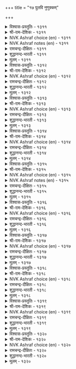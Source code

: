 +++
title = "१७ पुलवि नुणुक्कम्"

+++


<details><summary>विश्वास-प्रस्तुतिः - १३११</summary>

पॆण्णियलार् ऎल्लारुम् कण्णिन् पॊदुउण्बर्  
नण्णेन् परत्तनिन् मार्बु।       १३११
</details>

<details><summary>श्री-राम-देशिकः - १३११</summary>

त्वद्वक्षः सकलस्त्रीभिः स्वनेत्राभ्यां यथेच्छया ।  
यतो दृष्ट्वाऽनुभूतं तत्, नाहं भोक्तुं वृणे प्रिये ! ॥ १३११॥
</details>

<details><summary>NVK Ashraf choice (en) - १३११</summary>

१३११
I won't clasp your broad chest,
A common dish for all women's eyes to gorge! *
(P.S. Sundaram)
</details>

<details><summary>NVK Ashraf notes (en) - १३११</summary>

१३११. (K.R. Srinivasa Iyengar)’s translation, though not literal, would explain this scenario: "All women graze on your breast, O false one! I reject your advances"
</details>

<details><summary>रामचन्द्र-दीक्षितः - १३११</summary>

1311 peṇiyalār ellārum kaṇṇiṉ potuuṇpar  
naṇṇēṉ parattaniṉ mārpu.

1311\. You yielded yourself to all sorts of women to look at you with their eyes. Therefore I shall not approach your breast.  
</details>

<details><summary>शुद्धानन्द-भारती - १३११</summary>

1\. பெண்ணியலார் எல்லோரும் கண்ணின் பொதுஉண்பர்  
நண்ணேன் பரந்தநின் மார்பு.  
I shrink to clasp you bosom lewd  
To the gaze of all ladies exposed.        1311  
</details>

<details><summary>मूलम् - १३११</summary>

पॆण्णियलार् ऎल्लारुम् कण्णिन् पॊदुउण्बर्  
नण्णेन् परत्तनिन् मार्बु।       १३११
</details>

<details><summary>विश्वास-प्रस्तुतिः - १३१२</summary>

ऊडि इरुन्देमात् तुम्मिनार् याम्दम्मै  
नीडुवाऴ् कॆन्बाक् कऱिन्दु।       १३१२
</details>

<details><summary>श्री-राम-देशिकः - १३१२</summary>

दीर्घायुष्मानिति वचः क्षुतादौ कथ्यते जनैः ।  
श्रोतुमाशीर्वचो मत्तः प्रियः क्षुतमथाऽकरोत् ॥ १३१२॥
</details>

<details><summary>NVK Ashraf choice (en) - १३१२</summary>

१३१२
When I sulked, he sneezed: hoping
I would forget and say "Bless you".
(P.S. Sundaram)
</details>

<details><summary>रामचन्द्र-दीक्षितः - १३१२</summary>

1312 ūṭi iruntēmāt tummiṉār yāmtammai  
nīṭuvāḻ keṉpākku aṟintu.

1312\. When I sat away from him, he sneezed knowing that I would bless him, saying "May you live long.”  
</details>

<details><summary>शुद्धानन्द-भारती - १३१२</summary>

2\. ஊடி யிருந்தேமாத் தும்மினார் யாம்தம்மை  
நீடுவாழ் கென்பாக்கு அறிந்து.  
He sneezed while we went on sulking  
Expecting me to say "live long".        1312  
</details>

<details><summary>मूलम् - १३१२</summary>

ऊडि इरुन्देमात् तुम्मिनार् याम्दम्मै  
नीडुवाऴ् कॆन्बाक् कऱिन्दु।       १३१२
</details>

<details><summary>विश्वास-प्रस्तुतिः - १३१३</summary>

कोट्टुप् पूच् चूडिनुम् कायुम् ऒरुत्तियैक्  
काट्टिय सूडिनीर् ऎण्ड्रु।       १३१३
</details>

<details><summary>श्री-राम-देशिकः - १३१३</summary>

''प्रदर्शनार्थमन्यासां त्वयैतन्मण्डनं कृतम्'' ।  
इति मालाभूषिताङ्ग प्रियं दृष्ट्वा चुकोप सा ॥ १३१३॥
</details>

<details><summary>NVK Ashraf choice (en) - १३१३</summary>

१३१३
If I wear a wreath, she cries enraged:
"For which woman's sake is this?" *
(P.S. Sundaram)
</details>

<details><summary>रामचन्द्र-दीक्षितः - १३१३</summary>

1313 kōṭṭuppūc cūṭiṉum kāyum oruttiyaik  
kāṭṭiya cūṭiṉīr eṉṟu.

1313\. Even if I put on a garland of hill-flowers, my sweetheart will say “You wore this to please some mistress of yours.”  
</details>

<details><summary>शुद्धानन्द-भारती - १३१३</summary>

3\. கோட்டுப்பூச் சூடினும் காயும் ஒருத்தியைக்  
காட்டிய சூடினீர் என்று.  
"For which lady?" she widely cries  
While I adorn myself with flowers.        1313  
</details>

<details><summary>मूलम् - १३१३</summary>

कोट्टुप् पूच् चूडिनुम् कायुम् ऒरुत्तियैक्  
काट्टिय सूडिनीर् ऎण्ड्रु।       १३१३
</details>

<details><summary>विश्वास-प्रस्तुतिः - १३१४</summary>

यारिनुम् कादलम् ऎण्ड्रेना ऊडिनाळ्  
यारिनुम् यारिनुम् ऎण्ड्रु।       १३१४
</details>

<details><summary>श्री-राम-देशिकः - १३१४</summary>

''सर्वस्मादप्यहं प्रीतिविशेषं त्वयि च न्यधाम्'' ।  
इति प्रियवचः श्रुत्वा का वाऽन्येति चुकोप सा ॥ १३१४॥
</details>

<details><summary>NVK Ashraf choice (en) - १३१४</summary>

१३१४
If I say "I love you more than any one",
She frowned asking, "Than whom, than whom?" *
(K. Krishnaswamy & Vijaya Ramkumar)
</details>

<details><summary>रामचन्द्र-दीक्षितः - १३१४</summary>

1314 yāriṉum kātalam eṉṟēṉā ūṭiṉāḷ  
yāriṉum yāriṉum eṉṟu.

1314\. When I said my beloved was greater than anybody else, she grew angry and repeatedly asked me “Greater than whom?”  
</details>

<details><summary>शुद्धानन्द-भारती - १३१४</summary>

4\. யாரினும் காதலம் என்றேனா ஊடினாள்  
யாரினும் யாரினும் என்று.  
"I love you more than all" I said  
"Than whom, than whom?" she sulked and chid.        1314  
</details>

<details><summary>मूलम् - १३१४</summary>

यारिनुम् कादलम् ऎण्ड्रेना ऊडिनाळ्  
यारिनुम् यारिनुम् ऎण्ड्रु।       १३१४
</details>

<details><summary>विश्वास-प्रस्तुतिः - १३१५</summary>

इम्मैप् पिऱप्पिल् पिरियलम् ऎण्ड्रेनाक्  
कण्निऱै नीर्गॊण् डनळ्।       १३१५
</details>

<details><summary>श्री-राम-देशिकः - १३१५</summary>

''इह जन्मनि विश्लेषो न स्यादि'' त्यवदं प्रियाम् ।  
''भाविजन्मनि विश्लेषो भवेद्वे''त्यरुदत् प्रिया ॥ १३१५॥
</details>

<details><summary>NVK Ashraf choice (en) - १३१५</summary>

१३१५
The moment I said we won’t part in this life,
Her eyes were filled with tears.
(S.M. Diaz)
</details>

<details><summary>NVK Ashraf notes (en) - १३१५</summary>

१३१५. …॥ thinking of next birth
</details>

<details><summary>रामचन्द्र-दीक्षितः - १३१५</summary>

1315 immaip piṟappil piriyalam eṉṟēṉāk  
kaṇniṟai nīrkoṇ ṭaṉaḷ.

1315\. When I said “We shall not separate in this life”, her eyes were full of tears meaning that I would separate from her in the next life.  
</details>

<details><summary>शुद्धानन्द-भारती - १३१५</summary>

5\. இம்மைப் பிறப்பில் பிரியலம் என்றேனாக்  
கண்ணிறை நீர்கொண் டனள்.  
"In this life we won't part" I told  
Her eyes at once with tears were filled.        1315  
</details>

<details><summary>मूलम् - १३१५</summary>

इम्मैप् पिऱप्पिल् पिरियलम् ऎण्ड्रेनाक्  
कण्निऱै नीर्गॊण् डनळ्।       १३१५
</details>

<details><summary>विश्वास-प्रस्तुतिः - १३१६</summary>

उळ्ळिनेन् ऎण्ड्रेन्मऱ्ऱॆन्मऱन्दीर् ऎण्ड्रॆन्नैप्  
पुल्लाळ् पुलत्तक् कनळ्।       १३१६
</details>

<details><summary>श्री-राम-देशिकः - १३१६</summary>

''त्वं मया तु स्मृते'' त्युक्त, ''विस्मृतस्य हि संस्मृतिः ।  
तेन मां विस्मृतोऽसि त्वम्''इति तत्याज मां प्रिया ॥ १३१६॥
</details>

<details><summary>NVK Ashraf choice (en) - १३१६</summary>

१३१६
"I remembered you", I said;
"After forgetting?" said she withdrawing herself! *
(P.S. Sundaram)
</details>

<details><summary>रामचन्द्र-दीक्षितः - १३१६</summary>

1316 uḷḷiṉēṉ eṉṟēṉmaṟṟu eṉmaṟantīr eṉṟemmaip  
pullāḷ pulattak kaṉaḷ.

1316\. When I said ‘I thought of you’, she replied “So you forgot me before” and felt displeased.  
</details>

<details><summary>शुद्धानन्द-भारती - १३१६</summary>

6\. உள்ளினேன் என்றேன்மற்று என்மறந்தீர் என்றென்னைப்  
புல்லாள் புலத்தக் கனள்.  
I said "I thought of you". She left  
Her embrace crying "Oft you forget".        1316  
</details>

<details><summary>मूलम् - १३१६</summary>

उळ्ळिनेन् ऎण्ड्रेन्मऱ्ऱॆन्मऱन्दीर् ऎण्ड्रॆन्नैप्  
पुल्लाळ् पुलत्तक् कनळ्।       १३१६
</details>

<details><summary>विश्वास-प्रस्तुतिः - १३१७</summary>

वऴुत्तिनाळ् तुम्मिनेन् आग अऴित्तऴुदाळ्  
यारुळ्ळित् तुम्मिनीर् ऎण्ड्रु।       १३१७
</details>

<details><summary>श्री-राम-देशिकः - १३१७</summary>

क्षुतं कृतं मया, सद्य आशिषं प्राह मां प्रिया ।  
''कां स्मृत्वा क्षुतमायात'' मिति क्रुद्धा रुरोद सा ॥ १३१७॥
</details>

<details><summary>NVK Ashraf choice (en) - १३१७</summary>

१३१७
She blessed as I sneezed, but soon recalled it crying:
"Thinking whom did you sneeze?" *
(V.V.S. Aiyar)
</details>

<details><summary>रामचन्द्र-दीक्षितः - १३१७</summary>

1317 vaḻuttiṉāḷ tummiṉēṉ āka aḻittaḻutāḷ  
yāruḷḷit tummiṉīr eṉṟu.

1317\. When I sneezed she blessed me; but she wept and asked me which maiden thought of me when I sneezed.  
</details>

<details><summary>शुद्धानन्द-भारती - १३१७</summary>

7\. வழுத்தினாள் தும்மினே னாக அழித்தழுதாள்  
யாருள்ளித் தும்மினீர் என்று.  
I sneezed; she blessed; then changed and wept  
"You sneezed now at which lady's thought?"        1317  
</details>

<details><summary>मूलम् - १३१७</summary>

वऴुत्तिनाळ् तुम्मिनेन् आग अऴित्तऴुदाळ्  
यारुळ्ळित् तुम्मिनीर् ऎण्ड्रु।       १३१७
</details>

<details><summary>विश्वास-प्रस्तुतिः - १३१८</summary>

तुम्मुच् चॆऱुप्प अऴुदाळ् नुमर्उळ्ळल्  
ऎम्मै मऱैत्तिरो ऎण्ड्रु।       १३१८
</details>

<details><summary>श्री-राम-देशिकः - १३१८</summary>

''कां त्वां स्मृतवतीत्यंशो न ज्ञातः स्याद्यथा मया ।  
तथा कर्तु क्षुतं रुद्रं र्वय''त्युक्त्वा रुरोद सा ॥ १३१८॥
</details>

<details><summary>NVK Ashraf choice (en) - १३१८</summary>

१३१८
When I suppressed my sneeze, she wept saying,
"Whom are you hiding from me?"
(W.H. Drew and J. Lazarus), (N.V.K. Ashraf)
</details>

<details><summary>रामचन्द्र-दीक्षितः - १३१८</summary>

1318 tummuc ceṟuppa aḻutāḷ numaruḷḷal  
emmai maṟaittirō eṉṟu.

1318\. When I controlled sneezing, she shed fretful tears and asked whether I tried to conceal the fact that others think of me.  
</details>

<details><summary>शुद्धानन्द-भारती - १३१८</summary>

8\. தும்முச் செறுப்ப அழுதாள் நுமர்உள்ளல்  
எம்மை மறைத்திரோ என்று.  
I repressed sneeze; she wept crying  
"Your thoughts from me you are hiding".        1318  
</details>

<details><summary>मूलम् - १३१८</summary>

तुम्मुच् चॆऱुप्प अऴुदाळ् नुमर्उळ्ळल्  
ऎम्मै मऱैत्तिरो ऎण्ड्रु।       १३१८
</details>

<details><summary>विश्वास-प्रस्तुतिः - १३१९</summary>

तन्नै उणर्त्तिनुम् कायुम् पिऱर्क्कुम्नीर्  
इन्नीरर् आगुदिर् ऎण्ड्रु।       १३१९
</details>

<details><summary>श्री-राम-देशिकः - १३१९</summary>

वियोगेऽपि समाश्वास्य कृता प्रीता मया प्रिया ।  
''स्त्र्यन्तरेऽपि त्वया चेत्थं कृतमि''त्यरुदत् प्रिया ॥ १३१९॥
</details>

<details><summary>NVK Ashraf choice (en) - १३१९</summary>

१३१९
If I try making up with her, she would ask enraged,
"Is this how you coax others as well?" *
(P.S. Sundaram), (J. Narayanaswamy)
</details>

<details><summary>रामचन्द्र-दीक्षितः - १३१९</summary>

1319 taṉṉai uṇarttiṉum kāyum piṟarkkunīr  
innīrar ākutir eṉṟu.

1319\. She will quarrel with me even if I fully satisfy her, saying “You will behave thus to every woman.”  
</details>

<details><summary>शुद्धानन्द-भारती - १३१९</summary>

9\. தன்னை உணர்த்தினும் காயும் பிறர்க்குநீர்  
இந்நீரர் ஆகுதிர் என்று.  
I try to coax her and she remarks  
"Your coaxing others thus this marks".        1319  
</details>

<details><summary>मूलम् - १३१९</summary>

तन्नै उणर्त्तिनुम् कायुम् पिऱर्क्कुम्नीर्  
इन्नीरर् आगुदिर् ऎण्ड्रु।       १३१९
</details>

<details><summary>विश्वास-प्रस्तुतिः - १३२०</summary>

निनैत्तिरुन्दु नोक्किनुम् कायुम् अनैत्तुनीर्  
यारुळ्ळि नोक्किनीर् ऎण्ड्रु।       १३२०
</details>

<details><summary>श्री-राम-देशिकः - १३२०</summary>

प्रियाङ्गशोभावैशिष्टयं सम्यक्पश्याम्यहं यदा ।  
''मय्यीक्षसे कया साम्यम्''इति क्रुद्धयेत् तदा प्रिया ॥ १३२०॥
</details>

<details><summary>NVK Ashraf choice (en) - १३२०</summary>

१३२०
If I gaze at her in silence, she would fume and ask,
"Thinking of whom this comparison?" *
(K.R. Srinivasa Iyengar), (P.S. Sundaram)
</details>

<details><summary>रामचन्द्र-दीक्षितः - १३२०</summary>

1320 niṉaittiruntu nōkkiṉum kāyum aṉaittunīr  
yāruḷḷi nōkkiṉīr eṉṟu.

1320\. If I look at her silently and appreciate her beauty, she will ask me querulously, “whom you are thinking of?”  
</details>

<details><summary>शुद्धानन्द-भारती - १३२०</summary>

10\. நினைத்திருந்து நோக்கினும் காயும் அனைத்துநீர்  
யாருள்ளி நோக்கினீர் என்று.  
I think and gaze at her; she chides:  
"On whom your thought just now abides?"  
1320  
</details>

<details><summary>मूलम् - १३२०</summary>

निनैत्तिरुन्दु नोक्किनुम् कायुम् अनैत्तुनीर्  
यारुळ्ळि नोक्किनीर् ऎण्ड्रु।       १३२०
</details>
